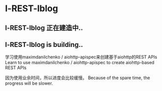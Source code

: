 # l-REST-lblog

## l-REST-lblog 正在建造中..
## l-REST-lblog is building..

学习使用maximdanilchenko / aiohttp-apispec来创建基于aiohttp的REST APIs
Learn to use maximdanilchenko / aiohttp-apispec to create aiohttp-based REST APIs

因为使用业余时间，所以进度会比较缓慢。
Because of the spare time, the progress will be slower.
